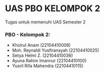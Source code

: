 # UAS PBO KELOMPOK 2
Tugas untuk memenuhi UAS Semester 2 

### PBO - Kelompok 2:
- Khoirul Anam                    (22104410008)
- Moh. Reynaldi Yusfiransyah      (22104410025)
- Setya Helmi Z.                  (22104410036)
- Ayuna Rahim Imannur             (22104410100)
- Yusril Rifa Mahendra            (22104410115)

